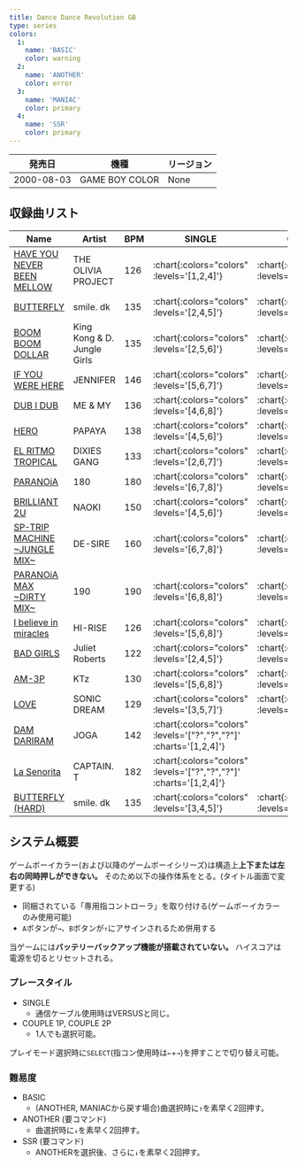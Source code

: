 ```yaml
---
title: Dance Dance Revolution GB
type: series
colors:
  1:
    name: 'BASIC'
    color: warning
  2:
    name: 'ANOTHER'
    color: error
  3:
    name: 'MANIAC'
    color: primary
  4:
    name: 'SSR'
    color: primary
---
```


|発売日|機種|リージョン|
|------|----|---------|
|2000-08-03|GAME BOY COLOR|None|

## 収録曲リスト

|Name|Artist|BPM|SINGLE|COUPLE|
|----|------|---|------|------|
|[HAVE YOU NEVER BEEN MELLOW](/playstation-jp/1st/have-you-never-been-mellow)|THE OLIVIA PROJECT|126| :chart{:colors="colors" :levels='[1,2,4]'} | :chart{:colors="colors" :levels='[1,2,4]'} |
|[BUTTERFLY](/playstation-jp/1st/butterfly)|smile. dk|135| :chart{:colors="colors" :levels='[2,4,5]'} | :chart{:colors="colors" :levels='[2,4,5]'} |
|[BOOM BOOM DOLLAR](/playstation-jp/2nd/boom-boom-dollar)|King Kong & D. Jungle Girls|135| :chart{:colors="colors" :levels='[2,5,6]'} | :chart{:colors="colors" :levels='[2,5,6]'} ||
|[IF YOU WERE HERE](/playstation-jp/2nd/if-you-were-here)|JENNIFER|146| :chart{:colors="colors" :levels='[5,6,7]'} | :chart{:colors="colors" :levels='[5,6,7]'} |
|[DUB I DUB](/playstation-jp/2nd/dub-i-dub)|ME & MY|136| :chart{:colors="colors" :levels='[4,6,8]'} | :chart{:colors="colors" :levels='[4,6,8]'} |
|[HERO](/playstation-jp/2nd/hero)|PAPAYA|138| :chart{:colors="colors" :levels='[4,5,6]'} | :chart{:colors="colors" :levels='[4,5,6]'} |
|[EL RITMO TROPICAL](/playstation-jp/2nd/el-ritmo-tropical)|DIXIES GANG|133| :chart{:colors="colors" :levels='[2,6,7]'} | :chart{:colors="colors" :levels='[2,6,7]'} |
|[PARANOiA](/playstation-jp/1st/paranoia)|180|180| :chart{:colors="colors" :levels='[6,7,8]'} | :chart{:colors="colors" :levels='[6,7,8]'} |
|[BRILLIANT 2U](/playstation-jp/2nd/brilliant-2u)|NAOKI|150| :chart{:colors="colors" :levels='[4,5,6]'} | :chart{:colors="colors" :levels='[4,5,6]'} |
|[SP-TRIP MACHINE \~JUNGLE MIX\~](/playstation-jp/2nd/sp-trip-machine)|DE-SIRE|160| :chart{:colors="colors" :levels='[6,7,8]'} | :chart{:colors="colors" :levels='[6,7,8]'} |
|[PARANOiA MAX \~DIRTY MIX\~](/playstation-jp/1st/paranoia-max)|190|190| :chart{:colors="colors" :levels='[6,8,8]'} | :chart{:colors="colors" :levels='[6,8,8]'} |
|[I believe in miracles](/playstation-jp/1st/i-believe-in-miracles)|HI-RISE|126| :chart{:colors="colors" :levels='[5,6,8]'} | :chart{:colors="colors" :levels='[5,6,8]'} |
|[BAD GIRLS](/playstation-jp/2nd/bad-girls)|Juliet Roberts|122| :chart{:colors="colors" :levels='[2,4,5]'} | :chart{:colors="colors" :levels='[2,4,5]'} |
|[AM-3P](/playstation-jp/2nd/am-3p)|KTz|130| :chart{:colors="colors" :levels='[5,6,8]'} | :chart{:colors="colors" :levels='[5,6,8]'} |
|[LOVE](/playstation-jp/2nd/love)|SONIC DREAM|129| :chart{:colors="colors" :levels='[3,5,7]'} | :chart{:colors="colors" :levels='[3,5,7]'} |
|[DAM DARIRAM](/playstation-jp/3rd/dam-dariram)|JOGA|142| :chart{:colors="colors" :levels='["?","?","?"]' :charts='[1,2,4]'} ||
|[La Senorita](/playstation-jp/3rd/la-senorita)|CAPTAIN. T|182| :chart{:colors="colors" :levels='["?","?","?"]' :charts='[1,2,4]'} ||
|[BUTTERFLY (HARD)](/playstation-jp/1st/butterfly)|smile. dk|135| :chart{:colors="colors" :levels='[3,4,5]'} | :chart{:colors="colors" :levels='[3,4,5]'} |

## システム概要

ゲームボーイカラー(および以降のゲームボーイシリーズ)は構造上**上下または左右の同時押しができない。**
そのため以下の操作体系をとる。(タイトル画面で変更する)

- 同梱されている「専用指コントローラ」を取り付ける(ゲームボーイカラーのみ使用可能)
- `A`ボタンが`→`、`B`ボタンが`↑`にアサインされるため併用する

当ゲームには**バッテリーバックアップ機能が搭載されていない。**
ハイスコアは電源を切るとリセットされる。

### プレースタイル

- SINGLE
  - 通信ケーブル使用時はVERSUSと同じ。
- COUPLE 1P, COUPLE 2P
  - 1人でも選択可能。

プレイモード選択時に`SELECT`(指コン使用時は`←`+`→`)を押すことで切り替え可能。

### 難易度

- BASIC
  - (ANOTHER, MANIACから戻す場合)曲選択時に`↑`を素早く2回押す。
- ANOTHER (要コマンド)
  - 曲選択時に`↓`を素早く2回押す。
- SSR (要コマンド)
  - ANOTHERを選択後、さらに`↓`を素早く2回押す。
